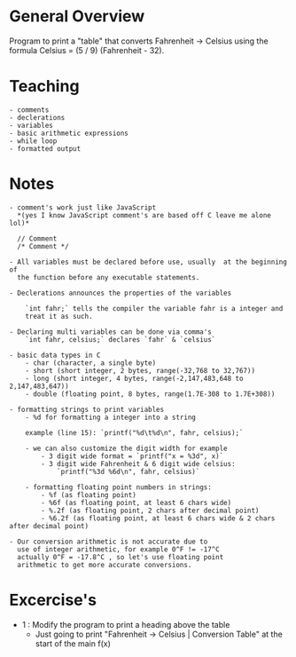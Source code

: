 # General Overview
Program to print a "table" that converts Fahrenheit -> Celsius using
the formula Celsius = (5 / 9) (Fahrenheit - 32).

# Teaching
    - comments
    - declerations
    - variables
    - basic arithmetic expressions
    - while loop
    - formatted output

# Notes
    - comment's work just like JavaScript 
      *(yes I know JavaScript comment's are based off C leave me alone lol)*

      // Comment
      /* Comment */

    - All variables must be declared before use, usually  at the beginning of
      the function before any executable statements.

    - Declerations announces the properties of the variables
        
        `int fahr;` tells the compiler the variable fahr is a integer and 
        treat it as such.

    - Declaring multi variables can be done via comma's
        `int fahr, celsius;` declares `fahr` & `celsius`

    - basic data types in C
        - char (character, a single byte)
        - short (short integer, 2 bytes, range(-32,768 to 32,767))
        - long (short integer, 4 bytes, range(-2,147,483,648 to 2,147,483,647))
        - double (floating point, 8 bytes, range(1.7E-308 to 1.7E+308))

    - formatting strings to print variables
        - %d for formatting a integer into a string

        example (line 15): `printf("%d\t%d\n", fahr, celsius);`  

        - we can also customize the digit width for example
            - 3 digit wide format = `printf("x = %3d", x)` 
            - 3 digit wide Fahrenheit & 6 digit wide celsius:
                `printf("%3d %6d\n", fahr, celsius)`

        - formatting floating point numbers in strings:
            - %f (as floating point)
            - %6f (as floating point, at least 6 chars wide)
            - %.2f (as floating point, 2 chars after decimal point)
            - %6.2f (as floating point, at least 6 chars wide & 2 chars after decimal point)

    - Our conversion arithmetic is not accurate due to
      use of integer arithmetic, for example 0^F != -17^C
      actually 0^F = -17.8^C , so let's use floating point
      arithmetic to get more accurate conversions.

# Excercise's
 - 1 : Modify the program to print a heading above the table
    - Just going to print "Fahrenheit -> Celsius | Conversion Table" at the start of the main f(x)

